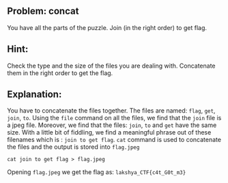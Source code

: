 ## Problem: concat

You have all the parts of the puzzle. Join (in the right order) to get flag.

## Hint:
Check the type and the size of the files you are dealing with. Concatenate them in the right order to get the flag. 


## Explanation:

You have to concatenate the files together. The files are named: `flag`, `get`, `join`, `to`. Using the `file` command on all the files, we find that the `join` file is a jpeg file. Moreover, we find that the files: `join`, `to` and `get` have the same size. With a little bit of fiddling, we find a meaningful phrase out of these filenames which is : `join to get flag`.
`cat` command is used to concatenate the files and the output is stored into `flag.jpeg`

```
cat join to get flag > flag.jpeg
```

Opening `flag.jpeg` we get the flag as:
`lakshya_CTF{c4t_G0t_m3}`
